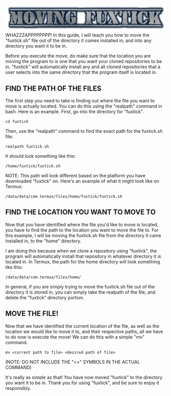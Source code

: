 ![Moving-Fuxtick-Logo](cooltext467253394887122.png)
WHAZZZAPPPPPPPP!
In this guide, I will teach you how to move the "fuxtick.sh" file out of the directory it comes installed in, and into any directory you want it to be in. 

Before you execute the move, do make sure that the location you are moving the program to is one that you want your cloned repositories to be in. "fuxtick" will automatically install any and all cloned repositories that a user selects into the same directory that the program itself is located in.
## FIND THE PATH OF THE FILES
The first step you need to take is finding out where the file you want to move is actually located. You can do this using the "realpath" command in bash. Here is an example.
First, go into the directory for "fuxtick".
```
cd fuxtick
```
Then, use the "realpath" command to find the exact path for the fuxtick.sh file:
```
realpath fuxtick.sh
```
It should look something like this:
```
/home/fuxtick/fuxtick.sh
```
NOTE: This path will look different based on the platform you have downloaded "fuxtick" on. Here's an example of what it might look like on Termux:
```
/data/data/com.termux/files/home/fuxtick/fuxtick.sh
```
## FIND THE LOCATION YOU WANT TO MOVE TO
Now that you have identified where the file you'd like to move is located, you have to find the path to the location you want to move the file to.
For this example, I will be moving the fuxtick.sh file from the directory it came installed in, to the "home" directory. 

I am doing this because when we clone a repository using "fuxtick", the program will automatically install that repository in whatever directory it is located in.
In Termux, the path for the home directory will look something like this:
```
/data/data/com.termux/files/home/
```
In general, if you are simply trying to move the fuxtick.sh file out of the directory it is stored in, you can simply take the realpath of the file, and delete the "fuxtick" directory portion.
## MOVE THE FILE!
Now that we have identified the current location of the file, as well as the location we would like to move it to, and their respective paths, all we have to do now is execute the move!
We can do this with a simple "mv" command.
```
mv <current path to file> <desired path of file>
```
(NOTE: DO NOT INCLUDE THE "<>" SYMBOLS IN THE ACTUAL COMMAND)

It's really as simple as that! You have now moved "fuxtick" to the directory you want it to be in. Thank you for using "fuxtick", and be sure to enjoy it responsibly.
